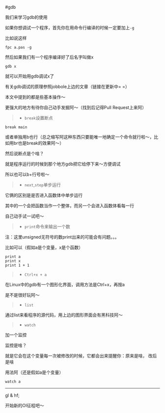 #gdb

我们来学习gdb的使用

如果你想调试一个程序，首先你在用命令行编译的时候一定要加上`-g`

比如说这样

```
fpc a.pas -g
```

然后如果我们有一个程序编译好了后名字叫做x

```
gdb x
```

就可以开始用gdb调试x了

有关gdb调试的原理参照jobbole上边的文章（链接在更新中= =）

本文中提到的都是些基本操作～

更强大的地方有待你自己动手发掘阿～（找到后记得Pull Request上来阿）

>* `break`设置断点

```
break main
```

或者单独用b也行（总之缩写阿这种东西只要能唯一地确定一个命令就行啦～，比如用br也是break的效果阿～）

然后说断点是个啥？

就是程序运行的时候到那个地方gdb把它给停下来～方便调试

所以也可以b+行号啦～

>* `next`,`step`单步运行

它俩的区别是是否进入函数体中单步运行

其中的一个会把函数当作一个整体，而另一个会进入函数体看每一行

自己动手试一试吧～

>* `print`命令来输出一个数

注：这里unsigned无符号的数print出来的可能会有问题。。。

比如可以（假如a是个变量，x是个函数）

```
print a
print x
print 1 + 1
```

>* `Ctrl+x + a`

在Linux中的gdb有一个图形化界面，调用方法是Ctrl+x，再按a

是不是很好玩阿～

>* `list`

通过list来看程序的源代码，用上边的图形界面会有黑科技阿～

>* `watch`

加一个监控

监控是啥？

就是它会在这个变量每一次被修改的时候，它都会出来提醒你：原来是啥， 改后是啥

用法阿（还是假如a是个变量）

```
watch a
```

---------

gl & hf;

开始新的OI征程吧～
